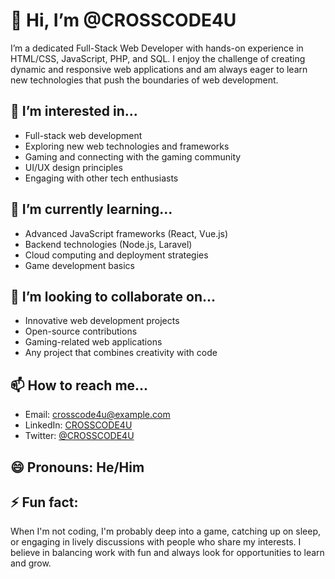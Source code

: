 # 👋 Hi, I’m @CROSSCODE4U

I’m a dedicated Full-Stack Web Developer with hands-on experience in HTML/CSS, JavaScript, PHP, and SQL. I enjoy the challenge of creating dynamic and responsive web applications and am always eager to learn new technologies that push the boundaries of web development.

## 👀 I’m interested in...
- Full-stack web development
- Exploring new web technologies and frameworks
- Gaming and connecting with the gaming community
- UI/UX design principles
- Engaging with other tech enthusiasts

## 🌱 I’m currently learning...
- Advanced JavaScript frameworks (React, Vue.js)
- Backend technologies (Node.js, Laravel)
- Cloud computing and deployment strategies
- Game development basics

## 💞️ I’m looking to collaborate on...
- Innovative web development projects
- Open-source contributions
- Gaming-related web applications
- Any project that combines creativity with code

## 📫 How to reach me...
- Email: crosscode4u@example.com
- LinkedIn: [CROSSCODE4U](https://linkedin.com/in/crosscode4u)
- Twitter: [@CROSSCODE4U](https://twitter.com/CROSSCODE4U)

## 😄 Pronouns: He/Him

## ⚡ Fun fact:
When I'm not coding, I'm probably deep into a game, catching up on sleep, or engaging in lively discussions with people who share my interests. I believe in balancing work with fun and always look for opportunities to learn and grow.
